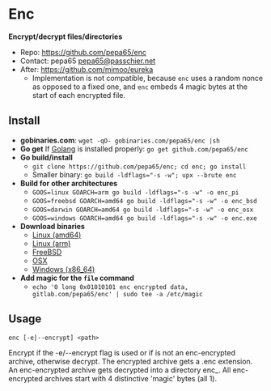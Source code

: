 # Enc
**Encrypt/decrypt files/directories**
* Repo: https://github.com/pepa65/enc
* Contact: pepa65 <pepa65@passchier.net>
* After: https://github.com/mimoo/eureka
  - Implementation is not compatible, because `enc` uses a random nonce as
opposed to a fixed one, and `enc` embeds 4 magic bytes at the start of each
encrypted file.

## Install
* **gobinaries.com**: `wget -qO- gobinaries.com/pepa65/enc |sh`
* **Go get** If [Golang](https://golang.org/) is installed properly:
`go get github.com/pepa65/enc`
* **Go build/install**
  - `git clone https://github.com/pepa65/enc; cd enc; go install`
  - Smaller binary: `go build -ldflags="-s -w"; upx --brute enc`
* **Build for other architectures**
  - `GOOS=linux GOARCH=arm go build -ldflags="-s -w" -o enc_pi`
  - `GOOS=freebsd GOARCH=amd64 go build -ldflags="-s -w" -o enc_bsd`
  - `GOOS=darwin GOARCH=amd64 go build -ldflags="-s -w" -o enc_osx`
  - `GOOS=windows GOARCH=amd64 go build -ldflags="-s -w" -o enc.exe`
* **Download binaries**
  - [Linux (amd64)](https://github.com/pepa65/enc/raw/master/enc)
  - [Linux (arm)](https://github.com/pepa65/enc/raw/master/enc_pi)
  - [FreeBSD](https://github.com/pepa65/enc/raw/master/enc_bsd)
  - [OSX](https://github.com/pepa65/enc/raw/master/enc_osx)
  - [Windows (x86_64)](https://github.com/pepa65/enc/raw/master/enc.exe)
* **Add magic for the `file` command**
  - `echo '0 long 0x01010101 enc encrypted data, gitlab.com/pepa65/enc' |
    sudo tee -a /etc/magic`

## Usage
`enc [-e|--encrypt] <path>`

Encrypt if the -e/--encrypt flag is used or if <path> is not an enc-encrypted
archive, otherwise decrypt. The encrypted archive gets a .enc extension.
An enc-encrypted archive gets decrypted into a directory enc_<random-suffix>.
All enc-encrypted archives start with 4 distinctive 'magic' bytes (all 1).

